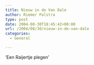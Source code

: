 ```yaml
---
title: Nieuw in de Van Dale
author: Riemer Palstra
type: post
date: 2004-08-30T18:45:42+00:00
url: /2004/08/30/nieuw-in-de-van-dale
categories:
  - General

---
```

&#8216;Een Raijertje plegen&#8217;